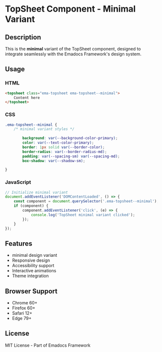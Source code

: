 # TopSheet Component - Minimal Variant

## Description
This is the **minimal** variant of the TopSheet component, designed to integrate seamlessly with the Emadocs Framework's design system.

## Usage

### HTML
```html
<topsheet class="ema-topsheet ema-topsheet--minimal">
    Content here
</topsheet>
```

### CSS
```css
.ema-topsheet--minimal {
    /* minimal variant styles */
    
        background: var(--background-color-primary);
        color: var(--text-color-primary);
        border: 1px solid var(--border-color);
        border-radius: var(--border-radius-md);
        padding: var(--spacing-sm) var(--spacing-md);
        box-shadow: var(--shadow-sm);
    
}
```

### JavaScript
```javascript
// Initialize minimal variant
document.addEventListener('DOMContentLoaded', () => {
    const component = document.querySelector('.ema-topsheet--minimal');
    if (component) {
        component.addEventListener('click', (e) => {
            console.log('TopSheet minimal variant clicked');
        });
    }
});
```

## Features
- minimal design variant
- Responsive design
- Accessibility support
- Interactive animations
- Theme integration

## Browser Support
- Chrome 60+
- Firefox 60+
- Safari 12+
- Edge 79+

## License
MIT License - Part of Emadocs Framework
